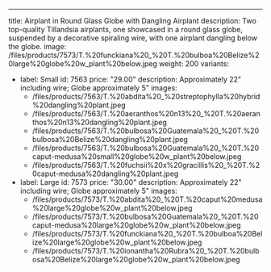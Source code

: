 ---
title: Airplant in Round Glass Globe with Dangling Airplant
description: Two top-quality Tillandsia airplants, one showcased in a round glass globe, suspended by a decorative spiraling wire, with one airplant dangling below the globe.
image: /files/products/7573/T.%20funckiana%20_%20T.%20bulboa%20Belize%20large%20globe%20w_plant%20below.jpeg
weight: 200
variants:
  - label: Small
    id: 7563
    price: "29.00"
    description: Approximately 22" including wire; Globe approximately 5"
    images:
      - /files/products/7563/T.%20abdita%20_%20streptophylla%20hybrid%20dangling%20plant.jpeg
      - /files/products/7563/T.%20aeranthos%20n13%20_%20T.%20aeranthos%20n13%20dangling%20plant.jpeg
      - /files/products/7563/T.%20bulbosa%20Guatemala%20_%20T.%20bulbosa%20Belize%20dangling%20plant.jpeg
      - /files/products/7563/T.%20bulbosa%20Guatemala%20_%20T.%20caput-medusa%20small%20globe%20w_plant%20below.jpeg
      - /files/products/7563/T.%20fuchsii%20x%20gracillis%20_%20T.%20caput-medusa%20dangling%20plant.jpeg
  - label: Large
    id: 7573
    price: "30.00"
    description: Approximately 22" including wire; Globe approximately 5"
    images:
      - /files/products/7573/T.%20abdita%20_%20T.%20caput%20medusa%20large%20globe%20w_plant%20below.jpeg
      - /files/products/7573/T.%20bulbosa%20Guatemala%20_%20T.%20caput-medusa%20large%20globe%20w_plant%20below.jpeg
      - /files/products/7573/T.%20funckiana%20_%20T.%20bulboa%20Belize%20large%20globe%20w_plant%20below.jpeg
      - /files/products/7573/T.%20ionantha%20Rubra%20_%20T.%20bulbosa%20Belize%20large%20globe%20w_plant%20below.jpeg
